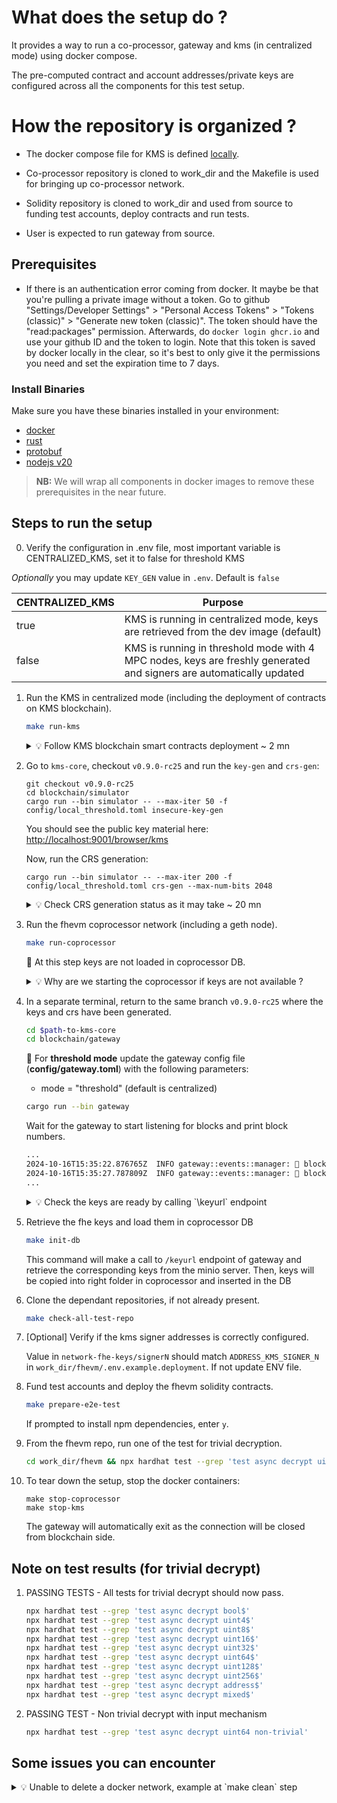 # What does the setup do ?

It provides a way to run a co-processor, gateway and kms (in centralized mode)
using docker compose.

The pre-computed contract and account addresses/private keys are configured
across all the components for this test setup.

# How the repository is organized ?

- The docker compose file for KMS is defined
  [locally](./docker-compose/docker-compose-full.yml).

- Co-processor repository is cloned to work_dir and the Makefile is used for
  bringing up co-processor network.

- Solidity repository is cloned to work_dir and used from source to funding
  test accounts, deploy contracts and run tests.

- User is expected to run gateway from source.

## Prerequisites

- If there is an authentication error coming from docker.
  It maybe be that you're pulling a private image without a token.
  Go to github "Settings/Developer Settings" > "Personal Access Tokens" > "Tokens (classic)" > "Generate new token (classic)".
  The token should have the "read:packages" permission.
  Afterwards, do `docker login ghcr.io` and use your github ID and the token to login.
  Note that this token is saved by docker locally in the clear,
  so it's best to only give it the permissions you need and set the expiration time to 7 days.

### Install Binaries

Make sure you have these binaries installed in your environment:

* [docker](https://docs.docker.com/engine/install)
* [rust](https://www.rust-lang.org/tools/install)
* [protobuf](https://grpc.io/docs/protoc-installation)
* [nodejs v20](https://nodejs.org/en/download/package-manager)

> **NB:** We will wrap all components in docker images to remove these prerequisites in the near future.

## Steps to run the setup

0. Verify the configuration in .env file, most important variable is CENTRALIZED_KMS, set it to  false for threshold KMS

_Optionally_ you may update `KEY_GEN` value in `.env`. Default is `false`

| CENTRALIZED_KMS | Purpose |
| --- | --- |
| true    | KMS is running in centralized mode, keys are retrieved from the dev image (default) |
| false   | KMS is running in threshold mode with 4 MPC nodes, keys are freshly generated and signers are automatically updated |

1. Run the KMS in centralized mode (including the deployment of contracts on
   KMS blockchain).

    ```bash
    make run-kms
    ```

    <details>
    <summary> 💡 Follow KMS blockchain smart contracts deployment ~ 2 mn </summary>
  
    ```bash
    docker logs zama-kms-threshold-dev-kms-blockchain-asc-deploy-1 -f  
    ```
    ```bash
          Summary of all the addresses:
      IPSC_ETHERMINT_ADDRESS : wasm1wug8sewp6cedgkmrmvhl3lf3tulagm9hnvy8p0rppz9yjw0g4wtqhs9hr8
      IPSC_ETHEREUM_ADDRESS : wasm1qg5ega6dykkxc307y25pecuufrjkxkaggkkxh7nad0vhyhtuhw3sq29c3m
      ASC_DEBUG_ADDRESS : wasm1yyca08xqdgvjz0psg56z67ejh9xms6l436u8y58m82npdqqhmmtqas0cl7
      ASC_ETHERMINT_ADDRESS : wasm1yw4xvtc43me9scqfr2jr2gzvcxd3a9y4eq7gaukreugw2yd2f8tsu3v7ad
      ASC_ETHEREUM_ADDRESS : wasm1cnuw3f076wgdyahssdkd0g3nr96ckq8cwa2mh029fn5mgf2fmcms9ax00l

      +++++++++++++++++++++++++++
      Contracts setups successful
      +++++++++++++++++++++++++++

    </details> 
    
 

2. Go to `kms-core`, checkout `v0.9.0-rc25` and run the `key-gen` and `crs-gen`:
  
    ```
    git checkout v0.9.0-rc25
    cd blockchain/simulator
    cargo run --bin simulator -- --max-iter 50 -f config/local_threshold.toml insecure-key-gen
    ```
    You should see the public key material here: [http://localhost:9001/browser/kms](http://localhost:9001/browser/kms)

    Now, run the CRS generation:
    ```
    cargo run --bin simulator -- --max-iter 200 -f config/local_threshold.toml crs-gen --max-num-bits 2048
    ```

    <details>
    <summary> 💡 Check CRS generation status as it may take ~ 20 mn </summary>
  
    ```bash
    docker logs zama-kms-threshold-dev-kms-connector-1-1 > log_connector.txt 2>&1  &&  grep crsgen log_connector.txt -i
    ```
    ```bash
    2024-11-07T14:13:09.775076Z  INFO kms_blockchain_connector::application::kms_core_sync: Running KMS operation with value: CrsGen(CrsGenValues { max_num_bits: 2048, eip712_name: "eip712_name", eip712_version: "1.0.4", eip712_chain_id: HexVector([42, 0, 0... 0, 0, 0, 0, 0, 0, 0, 0]), eip712_verifying_contract: "0x00dA6BF26964af9D7EED9e03E53415d37aa960EE", eip712_salt: Some(HexVector([0, 1, 2, 3, , 31])) })
        2024-11-07T14:41:09.871344Z  INFO kms_blockchain_connector::application::kms_core_sync: Sending response to the blockchain: CrsGenResponse
        2024-11-07T14:41:09.871382Z  INFO send_result{tx_id=7087d7a61cbbd4dc0bbd1702107502bb9b88d00b}: kms_blockchain_connector::infrastructure::blockchain: Sending result to contract: ExecuteContractRequest { message: KmsMessage { txn_id: Some(TransactionId(HexVector([112, 135, 215, 166, 28, 187, 212, 220, 11, 189, 23, 2, 16, 117, 2, 187, 155, 136, 208, 11]))), value: CrsGenResponse(CrsGenResponseValues { request_id: "7087d7a61cbbd4dc0bbd1702107502bb9b88d00b", digest: "370d1b033f45014a3a546d111383d5f7b8ee5ec5", signature: HexVector([64, 0, 0, 0, ...44, 252]), max_num_bits: 2048, param: Default }) }, gas_limit: 3000000, funds: None }
    ```
    </details> 
   

3. Run the fhevm coprocessor network (including a geth node).

    ```bash
    make run-coprocessor
    ```

   📝 At this step keys are not loaded in coprocessor DB.
   <details>
    <summary> 💡 Why are we starting the coprocessor if keys are not available ? </summary>
  
    We have to do it to satisfy the gateway, gateway needs to conenct to the host BC node (geth here) in order to listen events.

    We need the gateway (1) to be able to call `\keyurl` endpoint in order to retrieve the identifiers associated to each keys (publicKey, serverKey, CRS ...).

    Then (2) we  download keys (with identifiers) from minio (S3 bucket like storage)
    </details>  

4. In a separate terminal, return to the same branch `v0.9.0-rc25` where the keys and crs have been generated. 


    ```bash
    cd $path-to-kms-core
    cd blockchain/gateway
    ```
    🚨 For **threshold mode** update the gateway config file (__config/gateway.toml__) with the following parameters:
    - mode = "threshold" (default is centralized)

    ```bash
    cargo run --bin gateway
    ```

    Wait for the gateway to start listening for blocks and print block numbers.

    ```bash
    ...
    2024-10-16T15:35:22.876765Z  INFO gateway::events::manager: 🧱 block number: 10
    2024-10-16T15:35:27.787809Z  INFO gateway::events::manager: 🧱 block number: 11
    ...
    ```

    <details>
    <summary> 💡 Check the keys are ready by calling `\keyurl` endpoint </summary>
  
    ```bash
    curl  http://localhost:7077/keyurl
    ```
    </details> 

4. Retrieve the fhe keys and load them in coprocessor DB

    ```bash
    make init-db
    ```
    This command will make a call to `/keyurl` endpoint of gateway and retrieve the corresponding keys from the minio server.
    Then, keys will be copied into right folder in coprocessor and inserted in the DB

4. Clone the dependant repositories, if not already present.

    ```bash
    make check-all-test-repo
    ```

4. [Optional] Verify if the kms signer addresses is correctly configured.

   Value in `network-fhe-keys/signerN` should match
   `ADDRESS_KMS_SIGNER_N` in `work_dir/fhevm/.env.example.deployment`. If not
   update ENV file. 

5. Fund test accounts and deploy the fhevm solidity contracts.

    ```bash
    make prepare-e2e-test
    ```

    If prompted to install npm dependencies, enter `y`.



7. From the fhevm repo, run one of the test for trivial decryption.

    ```bash
    cd work_dir/fhevm && npx hardhat test --grep 'test async decrypt uint32$'
    ```

8. To tear down the setup, stop the docker containers:

    ```
    make stop-coprocessor
    make stop-kms
    ```

    The gateway will automatically exit as the connection will be closed from blockchain side.

## Note on test results (for trivial decrypt)

1. PASSING TESTS - All tests for trivial decrypt should now pass.

    ```bash
    npx hardhat test --grep 'test async decrypt bool$'
    npx hardhat test --grep 'test async decrypt uint4$'
    npx hardhat test --grep 'test async decrypt uint8$'
    npx hardhat test --grep 'test async decrypt uint16$'
    npx hardhat test --grep 'test async decrypt uint32$'
    npx hardhat test --grep 'test async decrypt uint64$'
    npx hardhat test --grep 'test async decrypt uint128$'
    npx hardhat test --grep 'test async decrypt uint256$'
    npx hardhat test --grep 'test async decrypt address$'
    npx hardhat test --grep 'test async decrypt mixed$'
    ```
2. PASSING TEST - Non trivial decrypt with input mechanism

    ```bash
    npx hardhat test --grep 'test async decrypt uint64 non-trivial'
    ```



## Some issues you can encounter

  <details>
  <summary> 💡 Unable to delete a docker network, example at `make clean` step  </summary>
    ```bash
    failed to remove network zama-kms-threshold_default: Error response from daemon: error while removing network: network zama-kms-threshold_default id 7f9cb8a4b1107a6c53663c4f5e513f6008bc227122ff64693576c8a686aaeae8 has active endpoints
    ```

    First try to docker prune the networks

    ```bash
    docker network prune

    # Check networks
    docker network ls | grep zama                                                                             
    4f43b8c0143b   zama-kms-threshold_default   bridge    local
    ```

    If the network is still here, just restart the docker deamon:

    ```bash
    # Linux-based OS
    sudo service docker restart
    docker network prune
    ```
  </details> 


